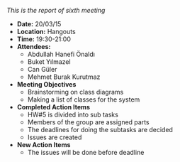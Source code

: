 _This is the report of sixth meeting_

  * **Date:**     20/03/15
  * **Location:** Hangouts
  * **Time:** 19:30-21:00
  * **Attendees:**
    * Abdullah Hanefi Önaldı
    * Buket Yılmazel
    * Can Güler
    * Mehmet Burak Kurutmaz
  * **Meeting Objectives**
    * Brainstorming on class diagrams
    * Making a list of classes for the system
  * **Completed Action Items**
    * HW#5 is divided into sub tasks
    * Members of the group are assigned parts
    * The deadlines for doing the subtasks are decided
    * Issues are created
  * **New Action Items**
    * The issues will be done before deadline